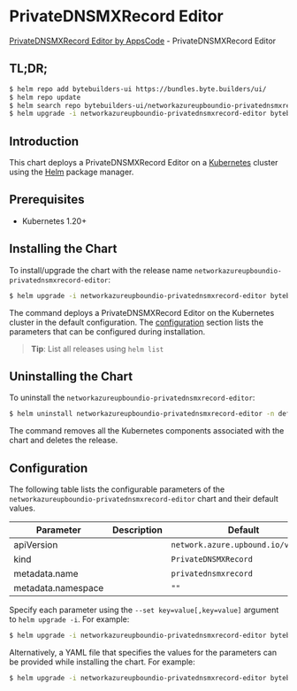 # PrivateDNSMXRecord Editor

[PrivateDNSMXRecord Editor by AppsCode](https://byte.builders) - PrivateDNSMXRecord Editor

## TL;DR;

```bash
$ helm repo add bytebuilders-ui https://bundles.byte.builders/ui/
$ helm repo update
$ helm search repo bytebuilders-ui/networkazureupboundio-privatednsmxrecord-editor --version=v0.4.18
$ helm upgrade -i networkazureupboundio-privatednsmxrecord-editor bytebuilders-ui/networkazureupboundio-privatednsmxrecord-editor -n default --create-namespace --version=v0.4.18
```

## Introduction

This chart deploys a PrivateDNSMXRecord Editor on a [Kubernetes](http://kubernetes.io) cluster using the [Helm](https://helm.sh) package manager.

## Prerequisites

- Kubernetes 1.20+

## Installing the Chart

To install/upgrade the chart with the release name `networkazureupboundio-privatednsmxrecord-editor`:

```bash
$ helm upgrade -i networkazureupboundio-privatednsmxrecord-editor bytebuilders-ui/networkazureupboundio-privatednsmxrecord-editor -n default --create-namespace --version=v0.4.18
```

The command deploys a PrivateDNSMXRecord Editor on the Kubernetes cluster in the default configuration. The [configuration](#configuration) section lists the parameters that can be configured during installation.

> **Tip**: List all releases using `helm list`

## Uninstalling the Chart

To uninstall the `networkazureupboundio-privatednsmxrecord-editor`:

```bash
$ helm uninstall networkazureupboundio-privatednsmxrecord-editor -n default
```

The command removes all the Kubernetes components associated with the chart and deletes the release.

## Configuration

The following table lists the configurable parameters of the `networkazureupboundio-privatednsmxrecord-editor` chart and their default values.

|     Parameter      | Description |                    Default                    |
|--------------------|-------------|-----------------------------------------------|
| apiVersion         |             | <code>network.azure.upbound.io/v1beta1</code> |
| kind               |             | <code>PrivateDNSMXRecord</code>               |
| metadata.name      |             | <code>privatednsmxrecord</code>               |
| metadata.namespace |             | <code>""</code>                               |


Specify each parameter using the `--set key=value[,key=value]` argument to `helm upgrade -i`. For example:

```bash
$ helm upgrade -i networkazureupboundio-privatednsmxrecord-editor bytebuilders-ui/networkazureupboundio-privatednsmxrecord-editor -n default --create-namespace --version=v0.4.18 --set apiVersion=network.azure.upbound.io/v1beta1
```

Alternatively, a YAML file that specifies the values for the parameters can be provided while
installing the chart. For example:

```bash
$ helm upgrade -i networkazureupboundio-privatednsmxrecord-editor bytebuilders-ui/networkazureupboundio-privatednsmxrecord-editor -n default --create-namespace --version=v0.4.18 --values values.yaml
```
